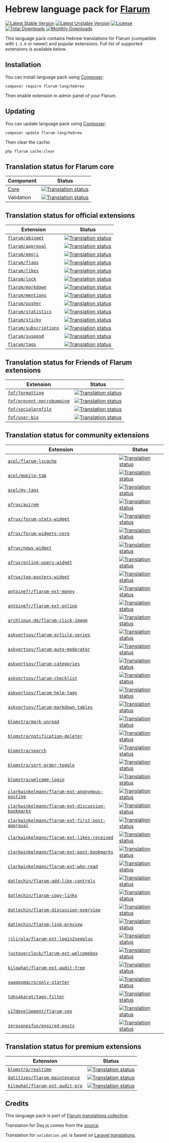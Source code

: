 # Hebrew language pack for [Flarum](https://flarum.org/)

[![Latest Stable Version](https://img.shields.io/packagist/v/flarum-lang/hebrew?color=success&label=stable)](https://packagist.org/packages/flarum-lang/hebrew) 
[![Latest Unstable Version](https://img.shields.io/packagist/v/flarum-lang/hebrew?include_prereleases&label=unstable)](https://packagist.org/packages/flarum-lang/hebrew) 
[![License](https://img.shields.io/packagist/l/flarum-lang/hebrew)](https://packagist.org/packages/flarum-lang/hebrew) 
[![Total Downloads](https://img.shields.io/packagist/dt/flarum-lang/hebrew)](https://packagist.org/packages/flarum-lang/hebrew/stats) 
[![Monthly Downloads](https://img.shields.io/packagist/dm/flarum-lang/hebrew)](https://packagist.org/packages/flarum-lang/hebrew/stats) 

This language pack contains Hebrew translations for Flarum (compatible with `1.3.0` or newer) and popular extensions. Full list of supported extensions is available below.


## Installation

You can install language pack using [Composer](https://getcomposer.org/):

```console
composer require flarum-lang/hebrew
```

Then enable extension in admin panel of your Flarum.


## Updating

You can update language pack using [Composer](https://getcomposer.org/):

```console
composer update flarum-lang/hebrew
```

Then clear the cache:

```console
php flarum cache:clear
```


## Translation status for Flarum core

| Component | Status |
| --- | --- |
| [Core](https://github.com/flarum/flarum-core) | [![Translation status](https://weblate.rob006.net/widgets/flarum/he/core/svg-badge.svg)](https://weblate.rob006.net/projects/flarum/core/he/) |
| Validation | [![Translation status](https://weblate.rob006.net/widgets/flarum/he/validation/svg-badge.svg)](https://weblate.rob006.net/projects/flarum/validation/he/) |


## Translation status for official extensions

<!-- flarum-extensions-list-start -->

| Extension | Status |
| --- | --- |
| [`flarum/akismet`](https://github.com/flarum/akismet) | [![Translation status](https://weblate.rob006.net/widgets/flarum/he/flarum-akismet/svg-badge.svg)](https://weblate.rob006.net/projects/flarum/flarum-akismet/he/) |
| [`flarum/approval`](https://github.com/flarum/approval) | [![Translation status](https://weblate.rob006.net/widgets/flarum/he/flarum-approval/svg-badge.svg)](https://weblate.rob006.net/projects/flarum/flarum-approval/he/) |
| [`flarum/emoji`](https://github.com/flarum/emoji) | [![Translation status](https://weblate.rob006.net/widgets/flarum/he/flarum-emoji/svg-badge.svg)](https://weblate.rob006.net/projects/flarum/flarum-emoji/he/) |
| [`flarum/flags`](https://github.com/flarum/flags) | [![Translation status](https://weblate.rob006.net/widgets/flarum/he/flarum-flags/svg-badge.svg)](https://weblate.rob006.net/projects/flarum/flarum-flags/he/) |
| [`flarum/likes`](https://github.com/flarum/likes) | [![Translation status](https://weblate.rob006.net/widgets/flarum/he/flarum-likes/svg-badge.svg)](https://weblate.rob006.net/projects/flarum/flarum-likes/he/) |
| [`flarum/lock`](https://github.com/flarum/lock) | [![Translation status](https://weblate.rob006.net/widgets/flarum/he/flarum-lock/svg-badge.svg)](https://weblate.rob006.net/projects/flarum/flarum-lock/he/) |
| [`flarum/markdown`](https://github.com/flarum/markdown) | [![Translation status](https://weblate.rob006.net/widgets/flarum/he/flarum-markdown/svg-badge.svg)](https://weblate.rob006.net/projects/flarum/flarum-markdown/he/) |
| [`flarum/mentions`](https://github.com/flarum/mentions) | [![Translation status](https://weblate.rob006.net/widgets/flarum/he/flarum-mentions/svg-badge.svg)](https://weblate.rob006.net/projects/flarum/flarum-mentions/he/) |
| [`flarum/pusher`](https://github.com/flarum/pusher) | [![Translation status](https://weblate.rob006.net/widgets/flarum/he/flarum-pusher/svg-badge.svg)](https://weblate.rob006.net/projects/flarum/flarum-pusher/he/) |
| [`flarum/statistics`](https://github.com/flarum/statistics) | [![Translation status](https://weblate.rob006.net/widgets/flarum/he/flarum-statistics/svg-badge.svg)](https://weblate.rob006.net/projects/flarum/flarum-statistics/he/) |
| [`flarum/sticky`](https://github.com/flarum/sticky) | [![Translation status](https://weblate.rob006.net/widgets/flarum/he/flarum-sticky/svg-badge.svg)](https://weblate.rob006.net/projects/flarum/flarum-sticky/he/) |
| [`flarum/subscriptions`](https://github.com/flarum/subscriptions) | [![Translation status](https://weblate.rob006.net/widgets/flarum/he/flarum-subscriptions/svg-badge.svg)](https://weblate.rob006.net/projects/flarum/flarum-subscriptions/he/) |
| [`flarum/suspend`](https://github.com/flarum/suspend) | [![Translation status](https://weblate.rob006.net/widgets/flarum/he/flarum-suspend/svg-badge.svg)](https://weblate.rob006.net/projects/flarum/flarum-suspend/he/) |
| [`flarum/tags`](https://github.com/flarum/tags) | [![Translation status](https://weblate.rob006.net/widgets/flarum/he/flarum-tags/svg-badge.svg)](https://weblate.rob006.net/projects/flarum/flarum-tags/he/) |

<!-- flarum-extensions-list-stop -->


## Translation status for Friends of Flarum extensions

<!-- fof-extensions-list-start -->

| Extension | Status |
| --- | --- |
| [`fof/formatting`](https://github.com/FriendsOfFlarum/formatting) | [![Translation status](https://weblate.rob006.net/widgets/flarum/he/fof-formatting/svg-badge.svg)](https://weblate.rob006.net/projects/flarum/fof-formatting/he/) |
| [`fof/prevent-necrobumping`](https://github.com/FriendsOfFlarum/prevent-necrobumping) | [![Translation status](https://weblate.rob006.net/widgets/flarum/he/fof-prevent-necrobumping/svg-badge.svg)](https://weblate.rob006.net/projects/flarum/fof-prevent-necrobumping/he/) |
| [`fof/socialprofile`](https://github.com/FriendsOfFlarum/socialprofile) | [![Translation status](https://weblate.rob006.net/widgets/flarum/he/fof-socialprofile/svg-badge.svg)](https://weblate.rob006.net/projects/flarum/fof-socialprofile/he/) |
| [`fof/user-bio`](https://github.com/FriendsOfFlarum/user-bio) | [![Translation status](https://weblate.rob006.net/widgets/flarum/he/fof-user-bio/svg-badge.svg)](https://weblate.rob006.net/projects/flarum/fof-user-bio/he/) |

<!-- fof-extensions-list-stop -->


## Translation status for community extensions

<!-- various-extensions-list-start -->

| Extension | Status |
| --- | --- |
| [`acpl/flarum-lscache`](https://github.com/android-com-pl/flarum-lscache) | [![Translation status](https://weblate.rob006.net/widgets/flarum/he/acpl-lscache/svg-badge.svg)](https://weblate.rob006.net/projects/flarum/acpl-lscache/he/) |
| [`acpl/mobile-tab`](https://github.com/android-com-pl/mobile-tab) | [![Translation status](https://weblate.rob006.net/widgets/flarum/he/acpl-mobile-tab/svg-badge.svg)](https://weblate.rob006.net/projects/flarum/acpl-mobile-tab/he/) |
| [`acpl/my-tags`](https://github.com/android-com-pl/my-tags) | [![Translation status](https://weblate.rob006.net/widgets/flarum/he/acpl-my-tags/svg-badge.svg)](https://weblate.rob006.net/projects/flarum/acpl-my-tags/he/) |
| [`afrux/asirem`](https://github.com/afrux/asirem) | [![Translation status](https://weblate.rob006.net/widgets/flarum/he/afrux-asirem/svg-badge.svg)](https://weblate.rob006.net/projects/flarum/afrux-asirem/he/) |
| [`afrux/forum-stats-widget`](https://github.com/afrux/forum-stats-widget) | [![Translation status](https://weblate.rob006.net/widgets/flarum/he/afrux-forum-stats-widget/svg-badge.svg)](https://weblate.rob006.net/projects/flarum/afrux-forum-stats-widget/he/) |
| [`afrux/forum-widgets-core`](https://github.com/afrux/forum-widgets-core) | [![Translation status](https://weblate.rob006.net/widgets/flarum/he/afrux-forum-widgets-core/svg-badge.svg)](https://weblate.rob006.net/projects/flarum/afrux-forum-widgets-core/he/) |
| [`afrux/news-widget`](https://github.com/afrux/news-widget) | [![Translation status](https://weblate.rob006.net/widgets/flarum/he/afrux-news-widget/svg-badge.svg)](https://weblate.rob006.net/projects/flarum/afrux-news-widget/he/) |
| [`afrux/online-users-widget`](https://github.com/afrux/online-users-widget) | [![Translation status](https://weblate.rob006.net/widgets/flarum/he/afrux-online-users-widget/svg-badge.svg)](https://weblate.rob006.net/projects/flarum/afrux-online-users-widget/he/) |
| [`afrux/top-posters-widget`](https://github.com/afrux/top-posters-widget) | [![Translation status](https://weblate.rob006.net/widgets/flarum/he/afrux-top-posters-widget/svg-badge.svg)](https://weblate.rob006.net/projects/flarum/afrux-top-posters-widget/he/) |
| [`antoinefr/flarum-ext-money`](https://github.com/AntoineFr/flarum-ext-money) | [![Translation status](https://weblate.rob006.net/widgets/flarum/he/antoinefr-money/svg-badge.svg)](https://weblate.rob006.net/projects/flarum/antoinefr-money/he/) |
| [`antoinefr/flarum-ext-online`](https://github.com/AntoineFr/flarum-ext-online) | [![Translation status](https://weblate.rob006.net/widgets/flarum/he/antoinefr-online/svg-badge.svg)](https://weblate.rob006.net/projects/flarum/antoinefr-online/he/) |
| [`archlinux-de/flarum-click-image`](https://github.com/archlinux-de/flarum-click-image) | [![Translation status](https://weblate.rob006.net/widgets/flarum/he/archlinux-de-click-image/svg-badge.svg)](https://weblate.rob006.net/projects/flarum/archlinux-de-click-image/he/) |
| [`askvortsov/flarum-article-series`](https://github.com/askvortsov1/flarum-article-series) | [![Translation status](https://weblate.rob006.net/widgets/flarum/he/askvortsov-article-series/svg-badge.svg)](https://weblate.rob006.net/projects/flarum/askvortsov-article-series/he/) |
| [`askvortsov/flarum-auto-moderator`](https://github.com/askvortsov1/flarum-auto-moderator) | [![Translation status](https://weblate.rob006.net/widgets/flarum/he/askvortsov-auto-moderator/svg-badge.svg)](https://weblate.rob006.net/projects/flarum/askvortsov-auto-moderator/he/) |
| [`askvortsov/flarum-categories`](https://github.com/askvortsov1/flarum-categories) | [![Translation status](https://weblate.rob006.net/widgets/flarum/he/askvortsov-categories/svg-badge.svg)](https://weblate.rob006.net/projects/flarum/askvortsov-categories/he/) |
| [`askvortsov/flarum-checklist`](https://github.com/askvortsov1/flarum-checklist) | [![Translation status](https://weblate.rob006.net/widgets/flarum/he/askvortsov-checklist/svg-badge.svg)](https://weblate.rob006.net/projects/flarum/askvortsov-checklist/he/) |
| [`askvortsov/flarum-help-tags`](https://github.com/askvortsov1/flarum-help-tags) | [![Translation status](https://weblate.rob006.net/widgets/flarum/he/askvortsov-help-tags/svg-badge.svg)](https://weblate.rob006.net/projects/flarum/askvortsov-help-tags/he/) |
| [`askvortsov/flarum-markdown-tables`](https://github.com/askvortsov1/flarum-markdown-tables) | [![Translation status](https://weblate.rob006.net/widgets/flarum/he/askvortsov-markdown-tables/svg-badge.svg)](https://weblate.rob006.net/projects/flarum/askvortsov-markdown-tables/he/) |
| [`blomstra/mark-unread`](https://github.com/blomstra/flarum-ext-mark-unread) | [![Translation status](https://weblate.rob006.net/widgets/flarum/he/blomstra-mark-unread/svg-badge.svg)](https://weblate.rob006.net/projects/flarum/blomstra-mark-unread/he/) |
| [`blomstra/notification-deleter`](https://github.com/blomstra/flarum-ext-notification-deleter) | [![Translation status](https://weblate.rob006.net/widgets/flarum/he/blomstra-notification-deleter/svg-badge.svg)](https://weblate.rob006.net/projects/flarum/blomstra-notification-deleter/he/) |
| [`blomstra/search`](https://github.com/blomstra/flarum-ext-search) | [![Translation status](https://weblate.rob006.net/widgets/flarum/he/blomstra-search/svg-badge.svg)](https://weblate.rob006.net/projects/flarum/blomstra-search/he/) |
| [`blomstra/sort-order-toggle`](https://github.com/blomstra/flarum-ext-sort-order-toggle) | [![Translation status](https://weblate.rob006.net/widgets/flarum/he/blomstra-sort-order-toggle/svg-badge.svg)](https://weblate.rob006.net/projects/flarum/blomstra-sort-order-toggle/he/) |
| [`blomstra/welcome-login`](https://github.com/blomstra/flarum-ext-welcome-login) | [![Translation status](https://weblate.rob006.net/widgets/flarum/he/blomstra-welcome-login/svg-badge.svg)](https://weblate.rob006.net/projects/flarum/blomstra-welcome-login/he/) |
| [`clarkwinkelmann/flarum-ext-anonymous-posting`](https://github.com/clarkwinkelmann/flarum-ext-anonymous-posting) | [![Translation status](https://weblate.rob006.net/widgets/flarum/he/clarkwinkelmann-anonymous-posting/svg-badge.svg)](https://weblate.rob006.net/projects/flarum/clarkwinkelmann-anonymous-posting/he/) |
| [`clarkwinkelmann/flarum-ext-discussion-bookmarks`](https://github.com/clarkwinkelmann/flarum-ext-discussion-bookmarks) | [![Translation status](https://weblate.rob006.net/widgets/flarum/he/clarkwinkelmann-discussion-bookmarks/svg-badge.svg)](https://weblate.rob006.net/projects/flarum/clarkwinkelmann-discussion-bookmarks/he/) |
| [`clarkwinkelmann/flarum-ext-first-post-approval`](https://github.com/clarkwinkelmann/flarum-ext-first-post-approval) | [![Translation status](https://weblate.rob006.net/widgets/flarum/he/clarkwinkelmann-first-post-approval/svg-badge.svg)](https://weblate.rob006.net/projects/flarum/clarkwinkelmann-first-post-approval/he/) |
| [`clarkwinkelmann/flarum-ext-likes-received`](https://github.com/clarkwinkelmann/flarum-ext-likes-received) | [![Translation status](https://weblate.rob006.net/widgets/flarum/he/clarkwinkelmann-likes-received/svg-badge.svg)](https://weblate.rob006.net/projects/flarum/clarkwinkelmann-likes-received/he/) |
| [`clarkwinkelmann/flarum-ext-post-bookmarks`](https://github.com/clarkwinkelmann/flarum-ext-post-bookmarks) | [![Translation status](https://weblate.rob006.net/widgets/flarum/he/clarkwinkelmann-post-bookmarks/svg-badge.svg)](https://weblate.rob006.net/projects/flarum/clarkwinkelmann-post-bookmarks/he/) |
| [`clarkwinkelmann/flarum-ext-who-read`](https://github.com/clarkwinkelmann/flarum-ext-who-read) | [![Translation status](https://weblate.rob006.net/widgets/flarum/he/clarkwinkelmann-who-read/svg-badge.svg)](https://weblate.rob006.net/projects/flarum/clarkwinkelmann-who-read/he/) |
| [`datlechin/flarum-add-like-controls`](https://github.com/datlechin/flarum-add-like-controls) | [![Translation status](https://weblate.rob006.net/widgets/flarum/he/datlechin-add-like-controls/svg-badge.svg)](https://weblate.rob006.net/projects/flarum/datlechin-add-like-controls/he/) |
| [`datlechin/flarum-copy-links`](https://github.com/datlechin/flarum-copy-links) | [![Translation status](https://weblate.rob006.net/widgets/flarum/he/datlechin-copy-links/svg-badge.svg)](https://weblate.rob006.net/projects/flarum/datlechin-copy-links/he/) |
| [`datlechin/flarum-discussion-overview`](https://github.com/datlechin/flarum-discussion-overview) | [![Translation status](https://weblate.rob006.net/widgets/flarum/he/datlechin-discussion-overview/svg-badge.svg)](https://weblate.rob006.net/projects/flarum/datlechin-discussion-overview/he/) |
| [`datlechin/flarum-link-preview`](https://github.com/datlechin/flarum-link-preview) | [![Translation status](https://weblate.rob006.net/widgets/flarum/he/datlechin-link-preview/svg-badge.svg)](https://weblate.rob006.net/projects/flarum/datlechin-link-preview/he/) |
| [`jslirola/flarum-ext-login2seeplus`](https://github.com/jslirola/flarum-ext-login2seeplus) | [![Translation status](https://weblate.rob006.net/widgets/flarum/he/jslirola-login2seeplus/svg-badge.svg)](https://weblate.rob006.net/projects/flarum/jslirola-login2seeplus/he/) |
| [`justoverclock/flarum-ext-welcomebox`](https://github.com/justoverclockl/flarum-ext-welcomebox) | [![Translation status](https://weblate.rob006.net/widgets/flarum/he/justoverclock-welcomebox/svg-badge.svg)](https://weblate.rob006.net/projects/flarum/justoverclock-welcomebox/he/) |
| [`kilowhat/flarum-ext-audit-free`](https://github.com/kilowhat/flarum-ext-audit-free) | [![Translation status](https://weblate.rob006.net/widgets/flarum/he/kilowhat-audit-free/svg-badge.svg)](https://weblate.rob006.net/projects/flarum/kilowhat-audit-free/he/) |
| [`swaggymacro/only-starter`](https://github.com/SwaggyMacro/OnlyStarter) | [![Translation status](https://weblate.rob006.net/widgets/flarum/he/swaggymacro-only-starter/svg-badge.svg)](https://weblate.rob006.net/projects/flarum/swaggymacro-only-starter/he/) |
| [`tohsakarat/tags-filter`](https://github.com/tohsakrat/flarum-tags-filter) | [![Translation status](https://weblate.rob006.net/widgets/flarum/he/tohsakarat-tags-filter/svg-badge.svg)](https://weblate.rob006.net/projects/flarum/tohsakarat-tags-filter/he/) |
| [`v17development/flarum-seo`](https://github.com/v17development/flarum-seo) | [![Translation status](https://weblate.rob006.net/widgets/flarum/he/v17development-seo/svg-badge.svg)](https://weblate.rob006.net/projects/flarum/v17development-seo/he/) |
| [`zerosonesfun/expired-posts`](https://github.com/zerosonesfun/expired-posts) | [![Translation status](https://weblate.rob006.net/widgets/flarum/he/zerosonesfun-expired-posts/svg-badge.svg)](https://weblate.rob006.net/projects/flarum/zerosonesfun-expired-posts/he/) |

<!-- various-extensions-list-stop -->


## Translation status for premium extensions

<!-- premium-extensions-list-start -->

| Extension | Status |
| --- | --- |
| [`blomstra/realtime`](https://extiverse.com/extension/blomstra/realtime) | [![Translation status](https://weblate.rob006.net/widgets/flarum/he/blomstra-realtime/svg-badge.svg)](https://weblate.rob006.net/projects/flarum/blomstra-realtime/he/) |
| [`datitisev/flarum-maintenance`](https://extiverse.com/extension/datitisev/flarum-maintenance) | [![Translation status](https://weblate.rob006.net/widgets/flarum/he/datitisev-maintenance/svg-badge.svg)](https://weblate.rob006.net/projects/flarum/datitisev-maintenance/he/) |
| [`kilowhat/flarum-ext-audit-pro`](https://extiverse.com/extension/kilowhat/flarum-ext-audit-pro) | [![Translation status](https://weblate.rob006.net/widgets/flarum/he/kilowhat-audit-pro/svg-badge.svg)](https://weblate.rob006.net/projects/flarum/kilowhat-audit-pro/he/) |

<!-- premium-extensions-list-stop -->


## Credits

This language pack is part of [Flarum translations collective](https://github.com/rob006-software/flarum-translations).

Translation for Day.js comes from the [source](https://github.com/iamkun/dayjs/blob/v1.10.4/src/locale/he.js).

Translation for `validation.yml` is based on [Laravel translations](https://github.com/Laravel-Lang/lang/blob/8.1.3/src/he/validation.php).
